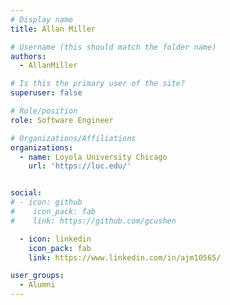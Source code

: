 ```yaml
---
# Display name
title: Allan Miller

# Username (this should match the folder name)
authors:
  - AllanMiller

# Is this the primary user of the site?
superuser: false

# Role/position
role: Software Engineer

# Organizations/Affiliations
organizations:
  - name: Loyola University Chicago
    url: 'https://luc.edu/'


social:
# - icon: github
#    icon_pack: fab
#    link: https://github.com/gcushen

  - icon: linkedin
    icon_pack: fab
    link: https://www.linkedin.com/in/ajm10565/

user_groups:
  - Alumni
---
```


